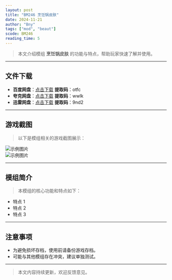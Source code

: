 ```yaml
---
layout: post
title: "BM246 烹饪锅皮肤"
date: 2024-11-21
author: "Bny"
tags: ["mod", "beaut"]
scode: BM246
reading_time: 5
---
```


> 本文介绍模组 **烹饪锅皮肤** 的功能与特点，帮助玩家快速了解并使用。

---





## 文件下载
- **百度网盘**：[点击下载](https://pan.baidu.com/s/1atW9faYbzisy8hpRDECbbg?pwd=otfc)  **提取码**：otfc  
- **夸克网盘**：[点击下载](https://pan.quark.cn/s/b3feb907e093?pwd=wwlk)  **提取码**：wwlk  
- **迅雷网盘**：[点击下载](https://pan.xunlei.com/s/VOCCblNLjbWKonQdIG7O2cZkA1?pwd=9nd2)  **提取码**：9nd2  

---

## 游戏截图
> 以下是模组相关的游戏截图展示：

![示例图片](https://example.com/screenshot1.jpg)  
![示例图片](https://example.com/screenshot2.jpg)

---

## 模组简介
> 本模组的核心功能和特点如下：
- 特点 1
- 特点 2
- 特点 3

---

## 注意事项
- 为避免损坏存档，使用前请备份游戏存档。
- 可能与其他模组存在冲突，建议单独测试。

---

> 本文内容持续更新，欢迎反馈意见。
